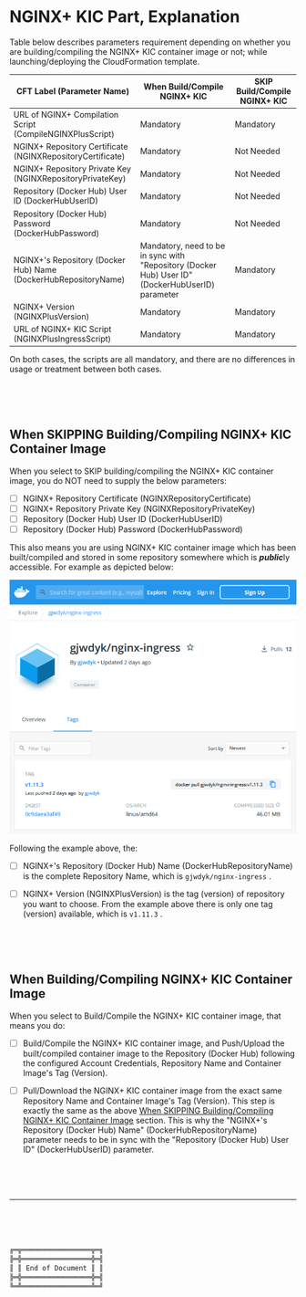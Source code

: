 # NGINX+ KIC Part, Explanation

Table below describes parameters requirement depending on whether you are building/compiling the NGINX+ KIC container image or not; while launching/deploying the CloudFormation template.

| CFT Label (Parameter Name) | When Build/Compile NGINX+ KIC | SKIP Build/Compile NGINX+ KIC |
| --- | --- | --- |
| URL of NGINX+ Compilation Script (CompileNGINXPlusScript) | Mandatory | Mandatory |
| NGINX+ Repository Certificate (NGINXRepositoryCertificate) | Mandatory | Not Needed |
| NGINX+ Repository Private Key (NGINXRepositoryPrivateKey) | Mandatory | Not Needed |
| Repository (Docker Hub) User ID (DockerHubUserID) | Mandatory | Not Needed |
| Repository (Docker Hub) Password (DockerHubPassword) | Mandatory | Not Needed |
| NGINX+'s Repository (Docker Hub) Name (DockerHubRepositoryName) | Mandatory, need to be in sync with "Repository (Docker Hub) User ID" (DockerHubUserID) parameter | Mandatory |
| NGINX+ Version (NGINXPlusVersion) | Mandatory | Mandatory |
| URL of NGINX+ KIC Script (NGINXPlusIngressScript) | Mandatory | Mandatory |

On both cases, the scripts are all mandatory, and there are no differences in usage or treatment between both cases.

<br><br><br>

## When SKIPPING Building/Compiling NGINX+ KIC Container Image

When you select to SKIP building/compiling the NGINX+ KIC container image, you do NOT need to supply the below parameters:
- [ ] NGINX+ Repository Certificate (NGINXRepositoryCertificate)
- [ ] NGINX+ Repository Private Key (NGINXRepositoryPrivateKey)
- [ ] Repository (Docker Hub) User ID (DockerHubUserID)
- [ ] Repository (Docker Hub) Password (DockerHubPassword)

This also means you are using NGINX+ KIC container image which has been built/compiled and stored in some repository somewhere which is ***public***ly accessible. For example as depicted below:

![gjwdyk/nginx-ingress](../Figures/gjwdyknginxingress.png)

Following the example above, the:
- [ ] NGINX+'s Repository (Docker Hub) Name (DockerHubRepositoryName) is the complete Repository Name, which is `gjwdyk/nginx-ingress` .
- [ ] NGINX+ Version (NGINXPlusVersion) is the tag (version) of repository you want to choose. From the example above there is only one tag (version) available, which is `v1.11.3` .



<br><br><br>

## When Building/Compiling NGINX+ KIC Container Image

When you select to Build/Compile the NGINX+ KIC container image, that means you do:
- [ ] Build/Compile the NGINX+ KIC container image, and Push/Upload the built/compiled container image to the Repository (Docker Hub) following the configured Account Credentials, Repository Name and Container Image's Tag (Version).
- [ ] Pull/Download the NGINX+ KIC container image from the exact same Repository Name and Container Image's Tag (Version). This step is exactly the same as the above [When SKIPPING Building/Compiling NGINX+ KIC Container Image](#when-skipping-buildingcompiling-nginx-kic-container-image) section. This is why the "NGINX+'s Repository (Docker Hub) Name" (DockerHubRepositoryName) parameter needs to be in sync with the "Repository (Docker Hub) User ID" (DockerHubUserID) parameter.





<br><br><br>
***

<br><br><br>
```
╔═╦═════════════════╦═╗
╠═╬═════════════════╬═╣
║ ║ End of Document ║ ║
╠═╬═════════════════╬═╣
╚═╩═════════════════╩═╝
```
<br><br><br>


